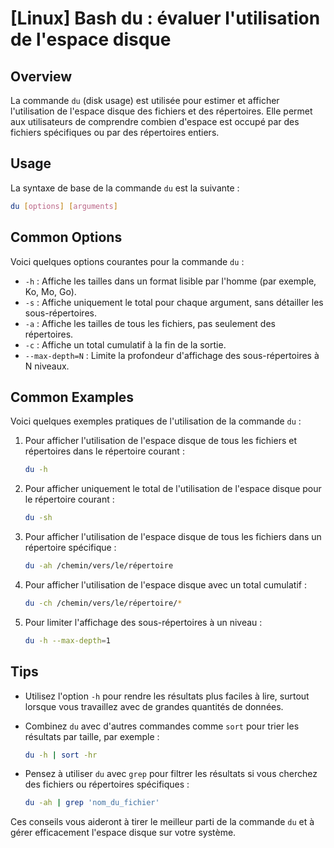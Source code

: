 # [Linux] Bash du : évaluer l'utilisation de l'espace disque

## Overview
La commande `du` (disk usage) est utilisée pour estimer et afficher l'utilisation de l'espace disque des fichiers et des répertoires. Elle permet aux utilisateurs de comprendre combien d'espace est occupé par des fichiers spécifiques ou par des répertoires entiers.

## Usage
La syntaxe de base de la commande `du` est la suivante :

```bash
du [options] [arguments]
```

## Common Options
Voici quelques options courantes pour la commande `du` :

- `-h` : Affiche les tailles dans un format lisible par l'homme (par exemple, Ko, Mo, Go).
- `-s` : Affiche uniquement le total pour chaque argument, sans détailler les sous-répertoires.
- `-a` : Affiche les tailles de tous les fichiers, pas seulement des répertoires.
- `-c` : Affiche un total cumulatif à la fin de la sortie.
- `--max-depth=N` : Limite la profondeur d'affichage des sous-répertoires à N niveaux.

## Common Examples
Voici quelques exemples pratiques de l'utilisation de la commande `du` :

1. Pour afficher l'utilisation de l'espace disque de tous les fichiers et répertoires dans le répertoire courant :

   ```bash
   du -h
   ```

2. Pour afficher uniquement le total de l'utilisation de l'espace disque pour le répertoire courant :

   ```bash
   du -sh
   ```

3. Pour afficher l'utilisation de l'espace disque de tous les fichiers dans un répertoire spécifique :

   ```bash
   du -ah /chemin/vers/le/répertoire
   ```

4. Pour afficher l'utilisation de l'espace disque avec un total cumulatif :

   ```bash
   du -ch /chemin/vers/le/répertoire/*
   ```

5. Pour limiter l'affichage des sous-répertoires à un niveau :

   ```bash
   du -h --max-depth=1
   ```

## Tips
- Utilisez l'option `-h` pour rendre les résultats plus faciles à lire, surtout lorsque vous travaillez avec de grandes quantités de données.
- Combinez `du` avec d'autres commandes comme `sort` pour trier les résultats par taille, par exemple :

  ```bash
  du -h | sort -hr
  ```

- Pensez à utiliser `du` avec `grep` pour filtrer les résultats si vous cherchez des fichiers ou répertoires spécifiques :

  ```bash
  du -ah | grep 'nom_du_fichier'
  ``` 

Ces conseils vous aideront à tirer le meilleur parti de la commande `du` et à gérer efficacement l'espace disque sur votre système.